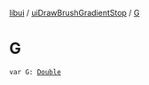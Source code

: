 [libui](../index.md) / [uiDrawBrushGradientStop](index.md) / [G](./-g.md)

# G

`var G: `[`Double`](https://kotlinlang.org/api/latest/jvm/stdlib/kotlin/-double/index.html)